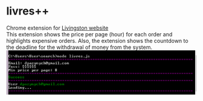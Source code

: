 # livres++
Chrome extension for <a href = "https://myaccount.lrwriters.com">Livingston website</a><br>
This extension shows the price per page (hour) for each order and highlights expensive orders. Also, the extension shows the countdown to the deadline for the withdrawal of money from the system.
<img src="https://raw.githubusercontent.com/dmytro-pazynych/livres/master/pics/login.png" alt="login"><br>
